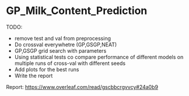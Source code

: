# GP_Milk_Content_Prediction


TODO:

- remove test and val from preprocessing
- Do crossval everywhetre (GP,GSGP,NEAT)
- GP,GSGP grid search with parameters
- Using statistical tests co compare performance of different models on multiple runs of cross-val with different seeds 
- Add plots for the best runs
- Write the report

Report: https://www.overleaf.com/read/gscbbcrgvvcy#24a0b9